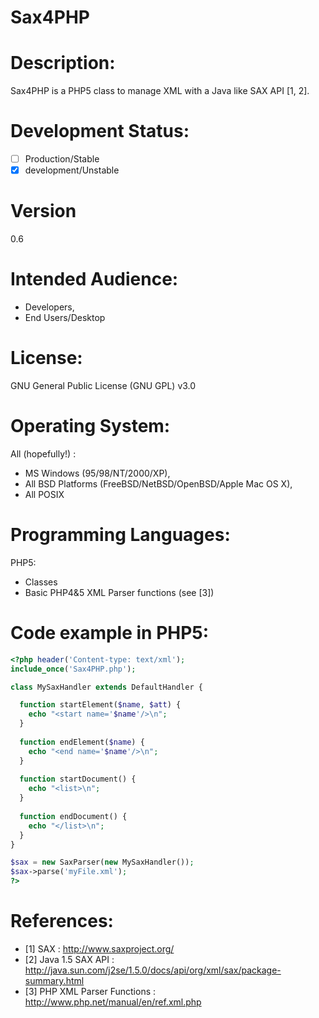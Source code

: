 # Sax4PHP

Description:
============
Sax4PHP is a PHP5 class to manage XML with a Java like SAX API [1, 2]. 

Development Status: 
===================
- [ ] Production/Stable
- [X] development/Unstable

Version
=======
0.6

Intended Audience:
==================
- Developers, 
- End Users/Desktop

License: 
========
GNU General Public License (GNU GPL) v3.0

Operating System:
=================
All (hopefully!) :
- MS Windows (95/98/NT/2000/XP), 
- All BSD Platforms (FreeBSD/NetBSD/OpenBSD/Apple Mac OS X), 
- All POSIX

Programming Languages: 
======================
PHP5:
-  Classes
-  Basic PHP4&5 XML Parser functions (see [3])

Code example in PHP5:
=====================

```php
<?php header('Content-type: text/xml');
include_once('Sax4PHP.php');

class MySaxHandler extends DefaultHandler {

  function startElement($name, $att) {
	echo "<start name='$name'/>\n";
  }
  
  function endElement($name) {
	echo "<end name='$name'/>\n";
  } 
  
  function startDocument() {
	echo "<list>\n";
  }
  
  function endDocument() {
	echo "</list>\n";
  }
}

$sax = new SaxParser(new MySaxHandler());
$sax->parse('myFile.xml');
?>
```

References:
===========

- [1] SAX : http://www.saxproject.org/ 
- [2] Java 1.5 SAX API : http://java.sun.com/j2se/1.5.0/docs/api/org/xml/sax/package-summary.html 
- [3] PHP XML Parser Functions : http://www.php.net/manual/en/ref.xml.php
